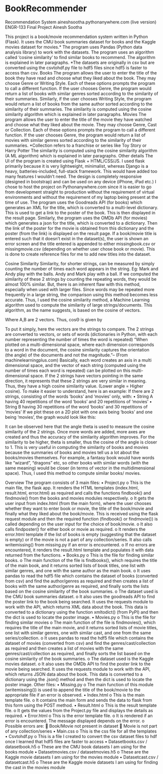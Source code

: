 # BookRecommender


















Recommendation System
aineshsootha.pythonanywhere.com (live version)
ENGR-133 Final Project
Ainesh Sootha



This project is a book/movie recommendation system written in Python (Flask). It uses the CMU book summaries dataset for books and the Kaggle movies dataset for movies.* The program uses Pandas (Python data analysis library) to work with the datasets. The program uses an algorithm called ‘cosine similarity’ to find similar books to recommend. The algorithm is explained in later paragraphs.
*The datasets are originally in csv but are converted using the csvtohdf.py file to hdf5 files since hdf5 is faster to access than csv. 
Books
The program allows the user to enter the title of the book they have read and choose what they liked about the book. They may choose Genre or Writing Style. Each of these options prompts the program to call a different function. If the user chooses Genre, the program would return a list of books with similar genres sorted according to the similarity of their summaries. Similarly, if the user chooses Writing Style, the program would return a list of books from the same author sorted according to the similarity of their summaries. 
The similarity is computed using the cosine similarity algorithm which is explained in later paragraphs.
Movies
The program allows the user to enter the title of the movie they have watched and choose what they liked about the movie. They may choose Genre, Cast or Collection. Each of these options prompts the program to call a different function. If the user chooses Genre, the program would return a list of movies with similar genres sorted according to the similarity of their summaries. 
*Collection refers to a franchise or series like Toy Story or Harry Potter
The similarity is computed using the cosine similarity algorithm (A ML algorithm) which is explained in later paragraphs.
Other details
The UI of the program is created using Flask + HTML/CSS/JS. I used flask primarily because it is very lightweight, minimalist, whereas Django is a heavy, batteries-included, full-stack framework. This would have added too many features I wouldn’t need. 
The design is completely responsive (designed in bootstrap) and can be used on any device (iPhone, iPad etc.)
I chose to host the project on Pythonanywhere.com since it is easier to go from development straight to production without the requirement of virtual environments and without the requirement of my laptop being present at the time of use.
The program uses the Goodreads API (for books) which generates an XML for the title, which is converted to a multi-level dictionary. This is used to get a link to the poster of the book. This is then displayed in the result page.
Similarly, the program uses the OMDb API (for movies) which generates a json for the title, which is converted to a dictionary. Then the link of the poster for the movie is obtained from this dictionary and the poster (from the link) is displayed on the result page. 
If a book/movie title is entered such that it doesn’t exist in the dataset(s), the user is shown an error screen and the title entered is appended to either missingbook.csv or missingmovie.csv (depending on whether user chose book or movie). This is done to create reference files for me to add new titles into the dataset. 

Cosine Similarity
Similarity, for shorter strings, can be measured by simply counting the number of times each word appears in the string.
Eg:
Mark and Andy play with the balls.
Andy and Mark play with a ball.
If we computed the similarity of these 2 strings by counting the repeating words, they would be almost 100% similar. But, there is an inherent flaw with this method, especially when used with larger files. Since words may be repeated more frequently in a large string, the comparison using this method becomes less accurate. Thus, I used the cosine similarity method, a Machine Learning algorithm used to compute the similarity of large strings/documents. 
This algorithm, as the name suggests, is based on the cosine of vectors. 
 
Where A,B are 2 vectors.
Thus, cosΘ is given by
 
To put it simply, here the vectors are the strings to compare. The 2 strings are converted to vectors, or sets of words (dictionaries in Python, with each number representing the number of times the word is repeated) 
“When plotted on a multi-dimensional space, where each dimension corresponds to a word in the document, the cosine similarity captures the orientation (the angle) of the documents and not the magnitude.”– (From machinelearningplus.com)
Basically, each word creates an axis in a multi dimensional space, and the vector of each string (computed using the number of times each word is repeated) can be plotted on this multi-dimensional space. If the 2 strings have vectors pointing in the same direction, it represents that these 2 strings are very similar in meaning. Thus, they have a high cosine similarity value. (Lower angle = Higher cosine). 
To make it easier to understand, here is an example:
If there are 2 strings, consisting of the words ‘books’ and ‘movies’ only, with:
•	String A having 40 repetitions of the word ‘books’ and 20 repetitions of ‘movies’
•	String B having 30 repetitions of the word ‘books’ and 30 repetitions of ‘movies’
If we plot these on a 2D plot with one axis being ‘books’ and one being ‘movies’, the graph would look like this:
 
It can be observed here that the angle theta is used to measure the cosine similarity of the 2 strings. Once more words are added, more axes are created and thus the accuracy of the similarity algorithm improves. For the similarity to be higher, theta is smaller, thus the cosine of the angle is closer to 1.
This is very useful in computing the similarity of books and movies because the summaries of books and movies tell us a lot about the books/movies themselves. For example, a fantasy book would have words like “wizard”, “dragons” etc, so other books with similar words (with the same meaning) would be closer (in terms of vector in the multidimensional space). 
Thus, I used this method to compute similar books/ movies.  



Overview
The program consists of 3 main files:
•	Project.py
o	This is the main file, the flask app. It renders the HTML templates (index.html, result.html, error.html) as required and calls the functions findbook() and findmovie() from the books and movies modules respectively. 
o	It gets the user input from index.html (from the main form), where the user chooses whether they want to enter book or movie, the title of the book/movie and finally what they liked about the book/movie. This is received using the flask request module and then the required function (findbook() or findmovie()) is called depending on the user input for the choice of book/movie.
o	It also calls findposter() for either book or movie as required. 
o	It renders the error.html template if the list of books is empty (suggesting that the dataset is empty) or if the movie is not a part of any collection/series. It also calls writemissing() from missing.py if an error is encountered.
o	If no errors are encountered, it renders the result.html template and populates it with data returned from the functions. 
•	Books.py
o	This is the file for finding similar books. 
o	The main function of the file is findbooks(), which requires the title of the main book, and it returns sorted lists of book titles,  one list with similar genres, and one with the same author as the main book. 
o	It uses pandas to read the hdf5 file which contains the dataset of books (converted from csv) and find the author/genres as required and then creates a list of books with the same author/genre as required, and finally sorts the lists based on the cosine similarity of the book summaries. 
o	The dataset used is the CMU book summaries dataset.
o	It also uses the goodreads API to find the poster link to the book being searched. It uses the requests module to work with the API, which returns XML data about the book. This data is converted to a dictionary using the function xmltodict() (from PyPI) and then the dict is used to locate the poster image. 
•	Movies.py
o	This is the file for finding similar movies
o	The main function of the file is findmovies(), which requires the title of the main movie, and it returns sorted lists of movie titles, one list with similar genres, one with similar cast, and one from the same series/collection.
o	It uses pandas to read the hdf5 file which contains the dataset of movies (converted from csv) and find the genres/cast/collection as required and then creates a list of movies with the same genres/cast/collection as required, and finally sorts the list based on the cosine similarity of the book summaries.
o	The dataset used is the Kaggle movies dataset.
o	It also uses the OMDb API to find the poster link to the movie being searched. It uses the requests module to work with the API, which returns JSON data about the book. This data is converted to a dictionary using the .json() method and then the dict is used to locate the poster image.
Other files:
•	Missing.py
o	The main function of this module (writemissing()) is used to append the title of the book/movie to the appropriate file if an error is observed.
•	Index.html
o	This is the main template file.
o	It contains the main form and sends the data to flask from this form using the POST method.
•	Result.html
o	This is the result template file.
o	It gets the values from the Project.py file and displays the details as required.
•	Error.html
o	This is the error template file.
o	It is rendered if an error is encountered. The message displayed depends on the error.
o	Possible errors are: 
	Book/Movie not present in dataset
	Movie is not part of any collection/series
•	Main.css
o	This is the css file for all the templates
•	Csvtohdf.py
o	This is a file I created to convert the csv dataset files to hdf once I learned that hdf5 files are faster to access
•	Datasetbooks.csv / datasetbook.h5
o	These are the CMU book datasets I am using for the books module
•	Datasetmovies.csv / datasetmovies.h5
o	These are the Kaggle movie datasets I am using for the movies module
•	Datasetcast.csv / datasetcast.h5
o	These are the Kaggle movie datasets I am using for finding the cast in the movies module


